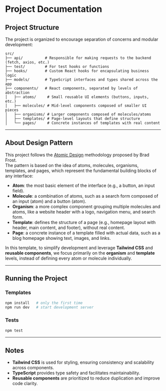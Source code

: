 # Project Documentation

## Project Structure

The project is organized to encourage separation of concerns and modular development:

```
src/
├── api/          # Responsible for making requests to the backend (fetch, axios, etc.)
├── test/         # For test hooks or functions
├── hooks/        # Custom React hooks for encapsulating business logic
├── models/       # TypeScript interfaces and types shared across the app
├── components/   # React components, separated by levels of abstraction
│   ├── atoms/     # Small reusable UI elements (buttons, inputs, etc.)
│   ├── molecules/ # Mid-level components composed of smaller UI pieces
│   ├── organisms/ # Larger components composed of molecules/atoms
│   ├── templates/ # Page-level layouts that define structure
│   └── pages/     # Concrete instances of templates with real content
```

---

## About Design Pattern

This project follows the [Atomic Design](https://atomicdesign.bradfrost.com/chapter-2/) methodology proposed by Brad Frost.  
The pattern is based on the idea of atoms, molecules, organisms, templates, and pages, which represent the fundamental building blocks of any interface:

- **Atom**: the most basic element of the interface (e.g., a button, an input field).
- **Molecule**: a combination of atoms, such as a search form composed of an input (atom) and a button (atom).
- **Organism**: a more complex component grouping multiple molecules and atoms, like a website header with a logo, navigation menu, and search form.
- **Template**: defines the structure of a page (e.g., homepage layout with header, main content, and footer), without real content.
- **Page**: a concrete instance of a template filled with actual data, such as a blog homepage showing text, images, and links.

In this template, to simplify development and leverage **Tailwind CSS** and **reusable components**, we focus primarily on the **organism** and **template** levels, instead of defining every atom or molecule individually.

---

## Running the Project

### Templates
```bash
npm install   # only the first time
npm run dev   # start development server
```

### Tests
```bash
npm test
```

---

## Notes

- **Tailwind CSS** is used for styling, ensuring consistency and scalability across components.
- **TypeScript** provides type safety and facilitates maintainability.
- **Reusable components** are prioritized to reduce duplication and improve code clarity.
